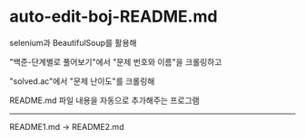 # auto-edit-boj-README.md

selenium과 BeautifulSoup를 활용해

"백준-단계별로 풀어보기"에서 "문제 번호와 이름"을 크롤링하고

"solved.ac"에서 "문제 난이도"를 크롤링해

README.md 파일 내용을 자동으로 추가해주는 프로그램

---

README1.md -> README2.md
